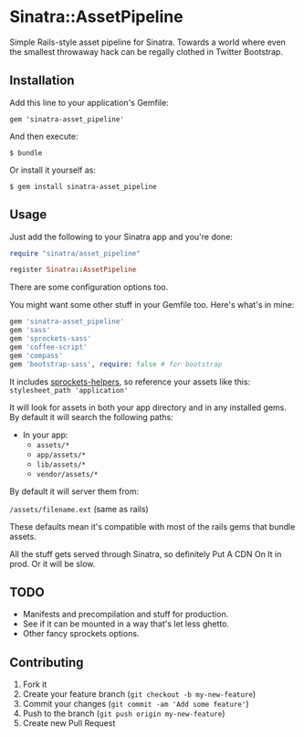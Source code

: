 # Sinatra::AssetPipeline

Simple Rails-style asset pipeline for Sinatra. Towards a world where even the smallest throwaway hack can be regally clothed in Twitter Bootstrap.

## Installation

Add this line to your application's Gemfile:

    gem 'sinatra-asset_pipeline'

And then execute:

    $ bundle

Or install it yourself as:

    $ gem install sinatra-asset_pipeline

## Usage

Just add the following to your Sinatra app and you're done:

```ruby
require "sinatra/asset_pipeline"

register Sinatra::AssetPipeline
```

There are some configuration options too.

You might want some other stuff in your Gemfile too. Here's what's in mine:

```ruby
gem 'sinatra-asset_pipeline'
gem 'sass'
gem 'sprockets-sass'
gem 'coffee-script'
gem 'compass'
gem 'bootstrap-sass', require: false # for bootstrap
```
It includes [sprockets-helpers](https://github.com/petebrowne/sprockets-helpers), so reference your assets like this: `stylesheet_path 'application'`

It will look for assets in both your app directory and in any installed gems. By default it will search the following paths:

- In your app:
  - `assets/*`
  - `app/assets/*`
  - `lib/assets/*`
  - `vendor/assets/*`

By default it will server them from:

`/assets/filename.ext` (same as rails)

These defaults mean it's compatible with most of the rails gems that bundle assets.

All the stuff gets served through Sinatra, so definitely Put A CDN On It in prod. Or it will be slow.

## TODO

- Manifests and precompilation and stuff for production.
- See if it can be mounted in a way that's let less ghetto.
- Other fancy sprockets options.

## Contributing

1. Fork it
2. Create your feature branch (`git checkout -b my-new-feature`)
3. Commit your changes (`git commit -am 'Add some feature'`)
4. Push to the branch (`git push origin my-new-feature`)
5. Create new Pull Request
